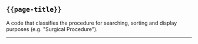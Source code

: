 ## <code>{{page-title}}</code>
A code that classifies the procedure for searching, sorting and display purposes (e.g. "Surgical Procedure").

---

